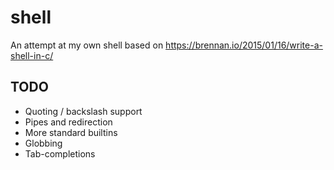 # shell
An attempt at my own shell based on https://brennan.io/2015/01/16/write-a-shell-in-c/

## TODO

* Quoting / backslash support
* Pipes and redirection
* More standard builtins
* Globbing
* Tab-completions

